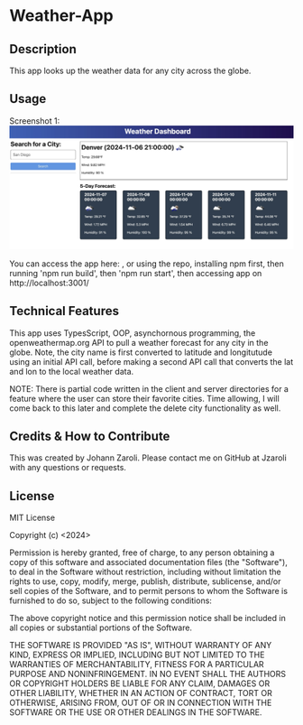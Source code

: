 # Weather-App

## Description
This app looks up the weather data for any city across the globe. 

## Usage
Screenshot 1:  
![screenshot1](./images/screenshot1.jpg)  

You can access the app here: , or using the repo, installing npm first, then running 'npm run build', then 'npm run start', then accessing app on http://localhost:3001/

## Technical Features
This app uses TypesScript, OOP, asynchornous programming, the openweathermap.org API to pull a weather forecast for any city in the globe. Note, the city name is first converted to latitude and longitutude using an initial API call, before making a second API call that converts the lat and lon to the local weather data.  

NOTE: There is partial code written in the client and server directories for a feature where the user can store their favorite cities. Time allowing, I will come back to this later and complete the delete city functionality as well.

## Credits & How to Contribute
This was created by Johann Zaroli. Please contact me on GitHub at Jzaroli with any questions or requests.

## License
MIT License

Copyright (c) <2024>

Permission is hereby granted, free of charge, to any person obtaining a copy of this software and associated documentation files (the "Software"), to deal in the Software without restriction, including without limitation the rights to use, copy, modify, merge, publish, distribute, sublicense, and/or sell copies of the Software, and to permit persons to whom the Software is furnished to do so, subject to the following conditions:

The above copyright notice and this permission notice shall be included in all copies or substantial portions of the Software.

THE SOFTWARE IS PROVIDED "AS IS", WITHOUT WARRANTY OF ANY KIND, EXPRESS OR IMPLIED, INCLUDING BUT NOT LIMITED TO THE WARRANTIES OF MERCHANTABILITY, FITNESS FOR A PARTICULAR PURPOSE AND NONINFRINGEMENT. IN NO EVENT SHALL THE AUTHORS OR COPYRIGHT HOLDERS BE LIABLE FOR ANY CLAIM, DAMAGES OR OTHER LIABILITY, WHETHER IN AN ACTION OF CONTRACT, TORT OR OTHERWISE, ARISING FROM, OUT OF OR IN CONNECTION WITH THE SOFTWARE OR THE USE OR OTHER DEALINGS IN THE SOFTWARE.